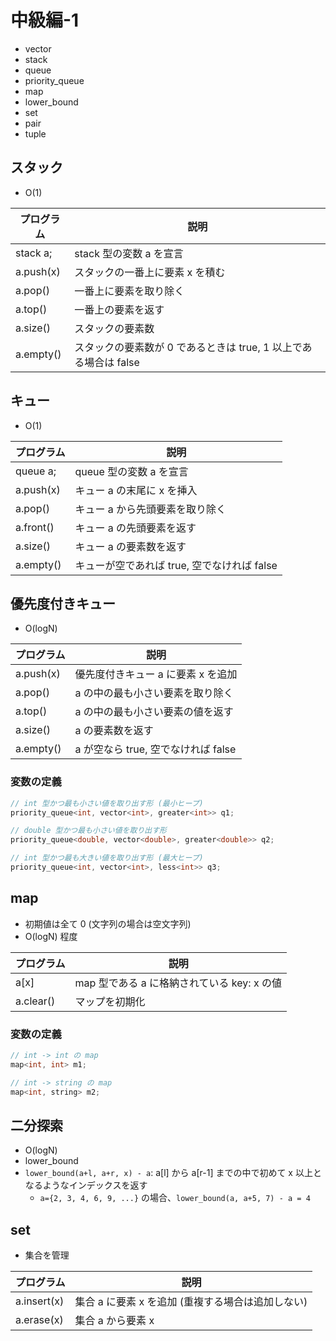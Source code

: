 # 中級編-1

- vector
- stack
- queue
- priority_queue
- map
- lower_bound
- set
- pair
- tuple

## スタック

- O(1)

| プログラム    | 説明                                                             |
| ------------- | ---------------------------------------------------------------- |
| stack<int> a; | stack 型の変数 a を宣言                                          |
| a.push(x)     | スタックの一番上に要素 x を積む                                  |
| a.pop()       | 一番上に要素を取り除く                                           |
| a.top()       | 一番上の要素を返す                                               |
| a.size()      | スタックの要素数                                                 |
| a.empty()     | スタックの要素数が 0 であるときは true, 1 以上である場合は false |

## キュー

- O(1)

| プログラム    | 説明                                        |
| ------------- | ------------------------------------------- |
| queue<int> a; | queue 型の変数 a を宣言                     |
| a.push(x)     | キュー a の末尾に x を挿入                  |
| a.pop()       | キュー a から先頭要素を取り除く             |
| a.front()     | キュー a の先頭要素を返す                   |
| a.size()      | キュー a の要素数を返す                     |
| a.empty()     | キューが空であれば true, 空でなければ false |

## 優先度付きキュー

- O(logN)

| プログラム | 説明                                |
| ---------- | ----------------------------------- |
| a.push(x)  | 優先度付きキュー a に要素 x を追加  |
| a.pop()    | a の中の最も小さい要素を取り除く    |
| a.top()    | a の中の最も小さい要素の値を返す    |
| a.size()   | a の要素数を返す                    |
| a.empty()  | a が空なら true, 空でなければ false |

### 変数の定義

```cpp
// int 型かつ最も小さい値を取り出す形 (最小ヒープ)
priority_queue<int, vector<int>, greater<int>> q1;

// double 型かつ最も小さい値を取り出す形
priority_queue<double, vector<double>, greater<double>> q2;

// int 型かつ最も大きい値を取り出す形 (最大ヒープ)
priority_queue<int, vector<int>, less<int>> q3;
```

## map

- 初期値は全て 0 (文字列の場合は空文字列)
- O(logN) 程度

| プログラム | 説明                                        |
| ---------- | ------------------------------------------- |
| a[x]       | map 型である a に格納されている key: x の値 |
| a.clear()  | マップを初期化                              |

### 変数の定義

```cpp
// int -> int の map
map<int, int> m1;

// int -> string の map
map<int, string> m2;
```

## 二分探索

- O(logN)
- lower_bound
- `lower_bound(a+l, a+r, x) - a`: a[l] から a[r-1] までの中で初めて x 以上となるようなインデックスを返す
  - `a={2, 3, 4, 6, 9, ...}` の場合、`lower_bound(a, a+5, 7) - a = 4`

## set

- 集合を管理

| プログラム  | 説明                                              |
| ----------- | ------------------------------------------------- |
| a.insert(x) | 集合 a に要素 x を追加 (重複する場合は追加しない) |
| a.erase(x)  | 集合 a から要素 x                                 |
